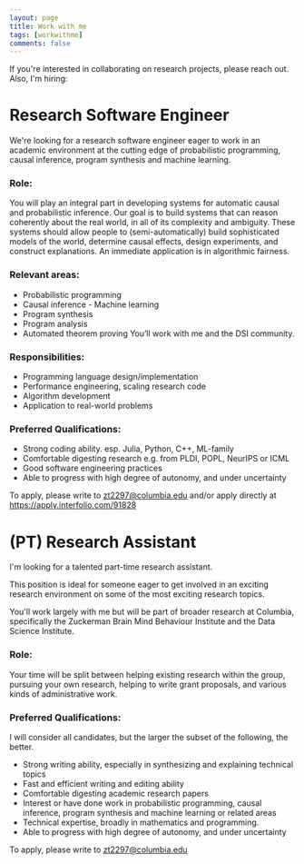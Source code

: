 ```yaml
---
layout: page
title: Work with me
tags: [workwithme]
comments: false
---
```

<script type="text/javascript" src="http://cdn.mathjax.org/mathjax/latest/MathJax.js?config=TeX-AMS-MML_HTMLorMML"></script>

If you're interested in collaborating on research projects, please reach out.
Also, I'm hiring:

# Research Software Engineer

We're looking for a research software engineer eager to work in an academic environment at the cutting edge of probabilistic programming, causal inference, program synthesis and machine learning.

### __Role:__

You will play an integral part in developing systems for automatic causal and probabilistic inference. Our goal is to build systems that can reason coherently about the real world, in all of its complexity and ambiguity. These systems should allow people to (semi-automatically) build sophisticated models of the world, determine causal effects, design experiments, and construct explanations. An immediate application is in algorithmic fairness.

### __Relevant areas:__
- Probabilistic programming
- Causal inference - Machine learning
- Program synthesis
- Program analysis
- Automated theorem proving
You’ll work with me and the DSI community.

### __Responsibilities:__
- Programming language design/implementation
- Performance engineering, scaling research code
- Algorithm development
- Application to real-world problems

### __Preferred Qualifications:__
- Strong coding ability. esp. Julia, Python, C++, ML-family
- Comfortable digesting research e.g. from PLDI, POPL, NeurIPS or ICML
- Good software engineering practices
- Able to progress with high degree of autonomy, and under uncertainty

To apply, please write to <zt2297@columbia.edu> and/or apply directly at https://apply.interfolio.com/91828

# (PT) Research Assistant
I'm looking for a talented part-time research assistant.

This position is ideal for someone eager to get involved in an exciting research environment on some of the most exciting research topics.

You'll work largely with me but will be part of broader research at Columbia, specifically the Zuckerman Brain Mind Behaviour Institute and the Data Science Institute.

### __Role:__
Your time will be split between helping existing research within the group, pursuing your own research, helping to write grant proposals, and various kinds of administrative work.

### __Preferred Qualifications:__
I will consider all candidates, but the larger the subset of the following, the better.

- Strong writing ability, especially in synthesizing and explaining technical topics
- Fast and efficient writing and editing ability
- Comfortable digesting academic research papers
- Interest or have done work in  probabilistic programming, causal inference, program synthesis and machine learning or related areas
- Technical expertise, broadly in mathematics and programming.
- Able to progress with high degree of autonomy, and under uncertainty

To apply, please write to <zt2297@columbia.edu>
